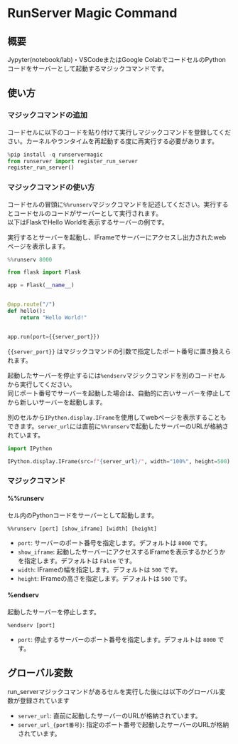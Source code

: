 # RunServer Magic Command

## 概要

Jypyter(notebook/lab)・VSCodeまたはGoogle ColabでコードセルのPythonコードをサーバーとして起動するマジックコマンドです。

## 使い方

### マジックコマンドの追加

コードセルに以下のコードを貼り付けて実行しマジックコマンドを登録してください。カーネルやランタイムを再起動する度に再実行する必要があります。

```python
%pip install -q runservermagic
from runserver import register_run_server
register_run_server()
```

### マジックコマンドの使い方

コードセルの冒頭に`%%runserv`マジックコマンドを記述してください。実行するとコードセルのコードがサーバーとして実行されます。  
以下はFlaskでHello Worldを表示するサーバーの例です。

実行するとサーバーを起動し、IFrameでサーバーにアクセスし出力されたwebページを表示します。

```python
%%runserv 8000

from flask import Flask

app = Flask(__name__)


@app.route("/")
def hello():
    return "Hello World!"


app.run(port={{server_port}})
```

`{{server_port}}` はマジックコマンドの引数で指定したポート番号に置き換えられます。

起動したサーバーを停止するには`%endserv`マジックコマンドを別のコードセルから実行してください。  
同じポート番号でサーバーを起動した場合は、自動的に古いサーバーを停止してから新しいサーバーを起動します。

別のセルから`IPython.display.IFrame`を使用してwebページを表示することもできます。`server_url`には直前に`%%runserv`で起動したサーバーのURLが格納されています。

```python
import IPython

IPython.display.IFrame(src=f"{server_url}/", width="100%", height=500)  # type: ignore
```

### マジックコマンド

#### %%runserv

セル内のPythonコードをサーバーとして起動します。

```jupyter
%%runserv [port] [show_iframe] [width] [height]
```

- `port`: サーバーのポート番号を指定します。デフォルトは `8000` です。
- `show_iframe`: 起動したサーバーにアクセスするIFrameを表示するかどうかを指定します。デフォルトは `False` です。
- `width`: IFrameの幅を指定します。デフォルトは `500` です。
- `height`: IFrameの高さを指定します。デフォルトは `500` です。

#### %endserv

起動したサーバーを停止します。

```jupyter
%endserv [port]
```

- `port`: 停止するサーバーのポート番号を指定します。デフォルトは `8000` です。

## グローバル変数

run_serverマジックコマンドがあるセルを実行した後には以下のグローバル変数が登録されています

- `server_url`: 直前に起動したサーバーのURLが格納されています。
- `server_url_{port番号}`: 指定のポート番号で起動したサーバーのURLが格納されています。
